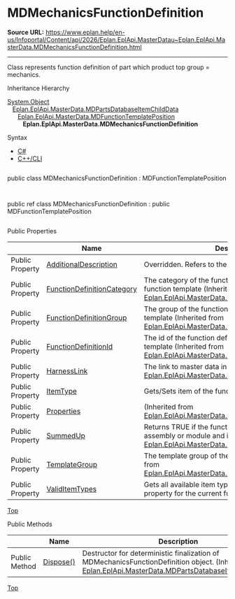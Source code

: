 # MDMechanicsFunctionDefinition

**Source URL:** https://www.eplan.help/en-us/Infoportal/Content/api/2026/Eplan.EplApi.MasterDatau~Eplan.EplApi.MasterData.MDMechanicsFunctionDefinition.html

---

Class represents function definition of part which product top group = mechanics.

Inheritance Hierarchy

[System.Object](#)  
   [Eplan.EplApi.MasterData.MDPartsDatabaseItemChildData](Eplan.EplApi.MasterDatau~Eplan.EplApi.MasterData.MDPartsDatabaseItemChildData.html)  
      [Eplan.EplApi.MasterData.MDFunctionTemplatePosition](Eplan.EplApi.MasterDatau~Eplan.EplApi.MasterData.MDFunctionTemplatePosition.html)  
         **Eplan.EplApi.MasterData.MDMechanicsFunctionDefinition**

Syntax

- [C#](#i-syntax-CS)
- [C++/CLI](#i-syntax-CPP2005)

```
```
public class MDMechanicsFunctionDefinition : MDFunctionTemplatePosition
```
```

```
```
public ref class MDMechanicsFunctionDefinition : public MDFunctionTemplatePosition
```
```





Public Properties

|  | Name | Description |
| --- | --- | --- |
| Public Property | [AdditionalDescription](Eplan.EplApi.MasterDatau~Eplan.EplApi.MasterData.MDMechanicsFunctionDefinition~AdditionalDescription.html) | Overridden. Refers to the Description column in GUI. |
| Public Property | [FunctionDefinitionCategory](Eplan.EplApi.MasterDatau~Eplan.EplApi.MasterData.MDFunctionTemplatePosition~FunctionDefinitionCategory.html) | The category of the function definition set to the function template (Inherited from [Eplan.EplApi.MasterData.MDFunctionTemplatePosition](Eplan.EplApi.MasterDatau~Eplan.EplApi.MasterData.MDFunctionTemplatePosition.html)) |
| Public Property | [FunctionDefinitionGroup](Eplan.EplApi.MasterDatau~Eplan.EplApi.MasterData.MDFunctionTemplatePosition~FunctionDefinitionGroup.html) | The group of the function definition set to the function template (Inherited from [Eplan.EplApi.MasterData.MDFunctionTemplatePosition](Eplan.EplApi.MasterDatau~Eplan.EplApi.MasterData.MDFunctionTemplatePosition.html)) |
| Public Property | [FunctionDefinitionId](Eplan.EplApi.MasterDatau~Eplan.EplApi.MasterData.MDFunctionTemplatePosition~FunctionDefinitionId.html) | The id of the function definition set to the function template (Inherited from [Eplan.EplApi.MasterData.MDFunctionTemplatePosition](Eplan.EplApi.MasterDatau~Eplan.EplApi.MasterData.MDFunctionTemplatePosition.html)) |
| Public Property | [HarnessLink](Eplan.EplApi.MasterDatau~Eplan.EplApi.MasterData.MDFunctionTemplatePosition~HarnessLink.html) | The link to master data in Harness proD (Inherited from [Eplan.EplApi.MasterData.MDFunctionTemplatePosition](Eplan.EplApi.MasterDatau~Eplan.EplApi.MasterData.MDFunctionTemplatePosition.html)) |
| Public Property | [ItemType](Eplan.EplApi.MasterDatau~Eplan.EplApi.MasterData.MDMechanicsFunctionDefinition~ItemType.html) | Gets/Sets item of the function definition. |
| Public Property | [Properties](Eplan.EplApi.MasterDatau~Eplan.EplApi.MasterData.MDFunctionTemplatePosition~Properties.html) | (Inherited from [Eplan.EplApi.MasterData.MDFunctionTemplatePosition](Eplan.EplApi.MasterDatau~Eplan.EplApi.MasterData.MDFunctionTemplatePosition.html)) |
| Public Property | [SummedUp](Eplan.EplApi.MasterDatau~Eplan.EplApi.MasterData.MDFunctionTemplatePosition~SummedUp.html) | Returns TRUE if the function template is part of an assembly or module and is summed up (Inherited from [Eplan.EplApi.MasterData.MDFunctionTemplatePosition](Eplan.EplApi.MasterDatau~Eplan.EplApi.MasterData.MDFunctionTemplatePosition.html)) |
| Public Property | [TemplateGroup](Eplan.EplApi.MasterDatau~Eplan.EplApi.MasterData.MDFunctionTemplatePosition~TemplateGroup.html) | The template group of the function template (Inherited from [Eplan.EplApi.MasterData.MDFunctionTemplatePosition](Eplan.EplApi.MasterDatau~Eplan.EplApi.MasterData.MDFunctionTemplatePosition.html)) |
| Public Property | [ValidItemTypes](Eplan.EplApi.MasterDatau~Eplan.EplApi.MasterData.MDMechanicsFunctionDefinition~ValidItemTypes.html) | Gets all available item types which can be set in Item property for the current function definition. |

[Top](#top)

Public Methods

|  | Name | Description |
| --- | --- | --- |
| Public Method | [Dispose()](Eplan.EplApi.MasterDatau~Eplan.EplApi.MasterData.MDPartsDatabaseItemChildData~Dispose().html) | Destructor for deterministic finalization of MDMechanicsFunctionDefinition object. (Inherited from [Eplan.EplApi.MasterData.MDPartsDatabaseItemChildData](Eplan.EplApi.MasterDatau~Eplan.EplApi.MasterData.MDPartsDatabaseItemChildData.html)) |

[Top](#top)
